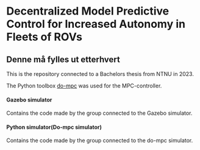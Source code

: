 # Decentralized Model Predictive Control for Increased Autonomy in Fleets of ROVs 
## Denne må fylles ut etterhvert
This is the repository connected to a Bachelors thesis from NTNU in 2023.

The Python toolbox [do-mpc](https://www.do-mpc.com/en/latest/) was used for the MPC-controller.

#### Gazebo simulator
Contains the code made by the group connected to the Gazebo simulator.
#### Python simulator(Do-mpc simulator)
Contains the code made by the group connected to the do-mpc simulator.
